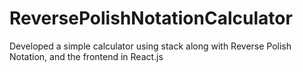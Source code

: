 # ReversePolishNotationCalculator
Developed a simple calculator using stack along with Reverse Polish Notation, and the frontend in React.js

